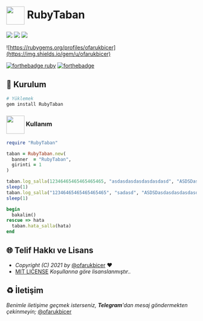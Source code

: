 # <img src="https://www.akashtrehan.com/assets/images/emoji/terminal.png" height="48" align="center">  RubyTaban

[![](https://img.shields.io/gem/dt/RubyTaban)](https://rubygems.org/gems/RubyTaban)
[![](https://img.shields.io/gem/v/RubyTaban)](https://rubygems.org/gems/RubyTaban)
![](https://img.shields.io/github/languages/code-size/ofarukbicer/RubyTaban)

![https://rubygems.org/profiles/ofarukbicer](https://img.shields.io/gem/u/ofarukbicer)

[![forthebadge ruby](https://forthebadge.com/images/badges/made-with-ruby.svg)](https://www.ruby-lang.org)
[![forthebadge](https://forthebadge.com/images/badges/built-with-love.svg)](https://github.com/ofarukbicer)

## 🚀 Kurulum

```bash
# Yüklemek 
gem install RubyTaban
```

### <img src="https://i.imgur.com/ETZ1ABF.png" height="48" align="center"> Kullanım

```rb 
require "RubyTaban"

taban = RubyTaban.new(
  banner  = "RubyTaban",
  girinti = 1
)

taban.log_salla(12346465465465465465, "asdasdasdasdasdasdasd", "ASDSDasdasdasdasdasd")
sleep(1)
taban.log_salla("12346465465465465465", "sadasd", "ASDSDasdasdasdasdasd")
sleep(1)

begin
  bakalim()
rescue => hata
  taban.hata_salla(hata)
end
```

## 🌐 Telif Hakkı ve Lisans

* *Copyright (C) 2021 by* [@ofarukbicer](https://github.com/ofarukbicer) ❤️️
* [MIT LICENSE](https://github.com/ofarukbicer/RubyTaban/blob/master/LICENSE) *Koşullarına göre lisanslanmıştır..*

## ♻️ İletişim

*Benimle iletişime geçmek isterseniz, **Telegram**'dan mesaj göndermekten çekinmeyin;* [@ofarukbicer](https://t.me/ofarukbicer)